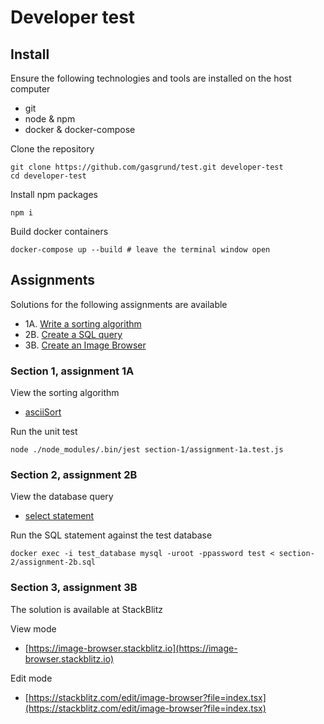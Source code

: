 # Developer test

## Install

Ensure the following technologies and tools are installed on the host computer
- git
- node & npm
- docker & docker-compose

Clone the repository

```shell
git clone https://github.com/gasgrund/test.git developer-test
cd developer-test
```

Install npm packages
```shell
npm i
```

Build docker containers
```shell
docker-compose up --build # leave the terminal window open
```

## Assignments

Solutions for the following assignments are available

- 1A. [Write a sorting algorithm](https://github.com/Exove/developer-test#1a-write-a-sorting-algorithm)
- 2B. [Create a SQL query](https://github.com/Exove/developer-test#2b-create-an-sql-query)
- 3B. [Create an Image Browser](https://github.com/Exove/developer-test#3b-continued-from-2a-do-two-of-the-following)

### Section 1, assignment 1A

View the sorting algorithm
- [asciiSort](./section-1/assignment-1a.js)

Run the unit test
```shell
node ./node_modules/.bin/jest section-1/assignment-1a.test.js
```

### Section 2, assignment 2B

View the database query
- [select statement](./section-2/assignment-2b.sql)

Run the SQL statement against the test database
```shell
docker exec -i test_database mysql -uroot -ppassword test < section-2/assignment-2b.sql
```

### Section 3, assignment 3B

The solution is available at StackBlitz

View mode
- [https://image-browser.stackblitz.io](https://image-browser.stackblitz.io)

Edit mode
- [https://stackblitz.com/edit/image-browser?file=index.tsx](https://stackblitz.com/edit/image-browser?file=index.tsx)
